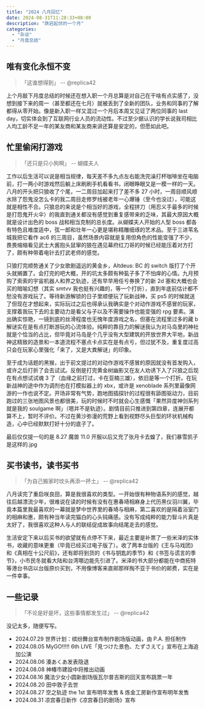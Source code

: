 ```yaml
---
title: "2024 八月回忆"
date: 2024-08-31T11:28:33+08:00
description: "跌宕起伏的一个月"
categories:
  - "杂谈"
  - "月度总结"
---
```


## 唯有变化永恒不变

> 「这谁想得到」 -- @replica42

上个月敲下月度总结的时候还在想入职一个月总算是对自己在干啥有点实感了，没想到接下来的周一（甚至都还在七月）就被丢到了全新的团队，业务和同事的了解都得从零开始。像是新入职一样又混过一个月后本周又见证了两位同事的 last day，切实体会到了互联网行业人员的流动性。不过至少据认识的学长说我司相比人均工龄不足一年的某友商和某友商来讲还算是安定的，但愿如此吧。

## 忙里偷闲打游戏

> 「还只是只小狗啊」 -- 蝴蝶夫人

工作以后生活可以说是相当规律，每天差不多九点左右能洗完澡打杯咖啡坐在电脑前，打一两小时游戏然后躺上床刷刷手机看看书，闭眼睁眼又是一模一样的一天。八月的开头把只狼收了个尾，一二周目加起来打了差不多 27 小时，一周目顺风顺水除了怨鬼没怎么卡的我二周目走修罗线被老年一心爆锤（至今也没过），可能这就是相性不合。只狼总的来说是个相当好的游戏，全程拼刀（用忍义手最多的时候是打怨鬼开火伞）的我直到通关都没有感觉到重复感带来的乏味，其最大原因大概就是设计出色的 boss 战和相当克制的总长度。从蝴蝶夫人开始的人型 boss 都各有特色且难度适中，弦一郎和壮年一心更是堪称精雕细琢的艺术品。至于三进苇名城我把它看作 ac6 的三周目，虽然场景内容就是复用但角色的性能变强了不少，畏畏缩缩看见武士大酱抱头鼠窜的狼在遇见幕府红刀哥的时候已经能压着对方打了，颇有种带着电针去打武老师的感觉。

只狼打完顺势通关了少女歌剧遥远的黄金乡，Altdeus: BC 的 switch 版打了个开头就搁置了。会打完的吧大概，开的坑太多颇有种虱子多了不怕痒的心情。九月预购了索索的宇宙机器人和界之轨迹，还有早早用任亏券换了的新 2d 塞和大概也会买的暗喻幻想（其实 smtvv 我也挺有兴趣的，等一个打折），直到年底前估计都不愁没有游戏玩了。等待新游解锁的日子里顺便玩了玩新战神，买 ps5 的时候就送了但现在才想起来，实际玩过之后也得承认我确实是个对动作游戏不感冒的玩家，支撑着我玩下去的主要动力是看父与子以及不需要操作也能变强的 rpg 要素。演出确实惊艳，一镜到底的丝滑程度也无愧年度游戏之名，但塞在流程里过多的藏 b 解谜实在是有点打断游玩的心流体验。纯粹的靠目力的解谜我认为对马岛里的神社就是个恰当的占比，但毕竟对马岛是个几乎没有大型建筑的开放世界大平地，新战神这精致的造景和一本道流程不塞点卡点实在是有点亏，但过犹不及，重复度过高只会在玩家心里强化「来了，又是大粪解谜」的印象。

至于成为话题的黑猴，出于前文提过的对动作游戏不感冒的原因就没有首发购入，或许之后打折了会去试试。反倒是打完黄金树幽影又在友人劝诱下入了只狼之后现在有点想试试魂 3 了（血缘之前打过，卡在亚楠三雄），依旧是等一个打折。在玩新战神的途中作为调剂也在打模拟器上的 xbx，或许是 xenoblade 系列里最像网游的一作也说不定。开场非常有气势，跑地图插探针的过程很有舔图驱动力，目前跑过的三张地图风景也都很美，玩的时候时不时就会心生感慨「果然异度神剑系列就是我的 soulgame 啊」（嗯并不是轨迹）。剧情目前只推进到第四章，连展开都算不上，暂时不评价。不过在黄沙弥漫的荒野上看到视野尽头巨型的环状机械构造，心中已经默默打好十分的底子了。

最后仅仅提一句的是 8.27 魔兽 11.0 开服以后又充了张月卡去蝗了，我们暴雪凯子是这样的.jpg

## 买书读书，读书买书

> 「为自己搬家时坟头再添一抔土」 -- @replica42

八月读完了重启咲良田，算是我很喜欢的类型。一开始很有种物语系列的感觉，越往后越漂流少年，很难说在读的时候有没有在惠春埼相麻身上代历黑仪羽川翼，毕竟本篇里我最喜欢的一幕就是梦中世界里的春埼与相麻，第二喜欢的是隔着浴室门的相麻和惠，颇有种当年读完猫白的心头钝痛感。没有写成纯粹的能力智斗片真是太好了，我很喜欢这种人与人的联结促成故事向结尾走去的感觉。

生活安定下来以后买书的欲望就有点停不下来，最近主要是补票了一些米泽的实体书，收藏的意味更重（毕竟已经买过电子版了）。收了两本台版的《王与马戏团》和《真相在十公尺前》，还有即将到货的《书与钥匙的季节》和《书签与谎言的季节》，小市民冬就看大陆和台湾哪边能先引进了。米泽的书大部分都能在中商拓特等港台书店以台版原价买到，不用像博客来直邮那样掏不亚于书价的邮费，实在是一件幸事。

## 一些记录

> 「不论是好是坏，这些事情都发生过」 -- @replica42

没记太多，随便写写。

* 2024.07.29 世界计划：缤纷舞台宣布制作剧场版动画，由 P.A. 担任制作
* 2024.08.05 MyGO!!!!! 6th LIVE「見つけた景色、たずさえて」宣布在上海追加公演
* 2024.08.06 湊あくあ发表隐退
* 2024.08.08 神椿市建設中将推出动画
* 2024.08.16 魔法少女小圆新剧场版瓦尔普吉斯的回天宣布跳票一年
* 2024.08.20 田中敦子去世
* 2024.08.27 空之轨迹 the 1st 宣布明年发售 & 炼金工房新作宣布明年发售
* 2024.08.31 凉宫春日新作《凉宫春日的剧场》宣布
